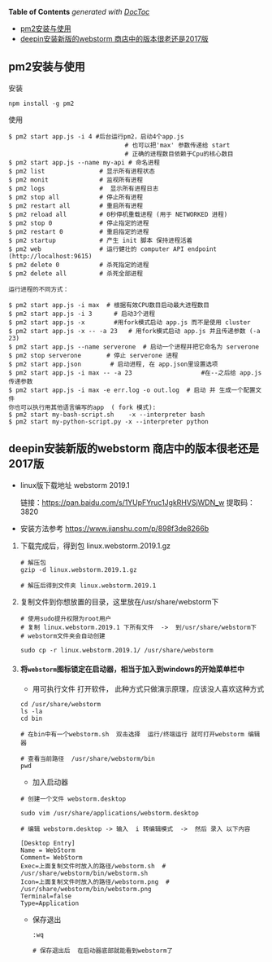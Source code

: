 <!-- START doctoc generated TOC please keep comment here to allow auto update -->
<!-- DON'T EDIT THIS SECTION, INSTEAD RE-RUN doctoc TO UPDATE -->
**Table of Contents**  *generated with [DocToc](https://github.com/thlorenz/doctoc)*

- [pm2安装与使用](#pm2%E5%AE%89%E8%A3%85%E4%B8%8E%E4%BD%BF%E7%94%A8)
- [deepin安装新版的webstorm    商店中的版本很老还是2017版](#deepin%E5%AE%89%E8%A3%85%E6%96%B0%E7%89%88%E7%9A%84webstorm----%E5%95%86%E5%BA%97%E4%B8%AD%E7%9A%84%E7%89%88%E6%9C%AC%E5%BE%88%E8%80%81%E8%BF%98%E6%98%AF2017%E7%89%88)

<!-- END doctoc generated TOC please keep comment here to allow auto update -->


## pm2安装与使用

安装
```
npm install -g pm2
```

使用
```
$ pm2 start app.js -i 4 #后台运行pm2，启动4个app.js 
                                # 也可以把'max' 参数传递给 start
                                # 正确的进程数目依赖于Cpu的核心数目
$ pm2 start app.js --name my-api # 命名进程
$ pm2 list               # 显示所有进程状态
$ pm2 monit              # 监视所有进程
$ pm2 logs               #  显示所有进程日志
$ pm2 stop all           # 停止所有进程
$ pm2 restart all        # 重启所有进程
$ pm2 reload all         # 0秒停机重载进程 (用于 NETWORKED 进程)
$ pm2 stop 0             # 停止指定的进程
$ pm2 restart 0          # 重启指定的进程
$ pm2 startup            # 产生 init 脚本 保持进程活着
$ pm2 web                # 运行健壮的 computer API endpoint (http://localhost:9615)
$ pm2 delete 0           # 杀死指定的进程
$ pm2 delete all         # 杀死全部进程

运行进程的不同方式：

$ pm2 start app.js -i max  # 根据有效CPU数目启动最大进程数目
$ pm2 start app.js -i 3      # 启动3个进程
$ pm2 start app.js -x        #用fork模式启动 app.js 而不是使用 cluster
$ pm2 start app.js -x -- -a 23   # 用fork模式启动 app.js 并且传递参数 (-a 23)
$ pm2 start app.js --name serverone  # 启动一个进程并把它命名为 serverone
$ pm2 stop serverone       # 停止 serverone 进程
$ pm2 start app.json        # 启动进程, 在 app.json里设置选项
$ pm2 start app.js -i max -- -a 23                   #在--之后给 app.js 传递参数
$ pm2 start app.js -i max -e err.log -o out.log  # 启动 并 生成一个配置文件
你也可以执行用其他语言编写的app  ( fork 模式):
$ pm2 start my-bash-script.sh    -x --interpreter bash
$ pm2 start my-python-script.py -x --interpreter python
```



## deepin安装新版的webstorm    商店中的版本很老还是2017版

- linux版下载地址 webstorm 2019.1

  链接：https://pan.baidu.com/s/1YUpFYruc1JgkRHVSjWDN_w 
  提取码：3820

- 安装方法参考 https://www.jianshu.com/p/898f3de8266b

1. 下载完成后，得到包  linux.webstorm.2019.1.gz

   ```
   # 解压包
   gzip -d linux.webstorm.2019.1.gz
   
   # 解压后得到文件夹 linux.webstorm.2019.1
   ```

2. 复制文件到你想放置的目录，这里放在/usr/share/webstorm下

   ```
   # 使用sudo提升权限为root用户
   # 复制 linux.webstorm.2019.1 下所有文件  ->  到/usr/share/webstorm下
   # webstorm文件夹会自动创建
   
   sudo cp -r linux.webstorm.2019.1/ /usr/share/webstorm
   ```

3. #### 将`webstorm`图标锁定在启动器，相当于加入到windows的开始菜单栏中

   - 用可执行文件   打开软件， 此种方式只做演示原理，应该没人喜欢这种方式

   ```
   cd /usr/share/webstorm
   ls -la
   cd bin
   
   # 在bin中有一个webstorm.sh  双击选择  运行/终端运行 就可打开webstorm 编辑器
   
   # 查看当前路径  /usr/share/webstorm/bin
   pwd
   ```

   - 加入启动器

   ```
   # 创建一个文件 webstorm.desktop
   
   sudo vim /usr/share/applications/webstorm.desktop
   
   # 编辑 webstorm.desktop -> 输入  i 转编辑模式  ->  然后 录入 以下内容
   
   [Desktop Entry]
   Name = WebStorm
   Comment= WebStorm
   Exec=上面复制文件时放入的路径/webstorm.sh  # /usr/share/webstorm/bin/webstorm.sh
   Icon=上面复制文件时放入的路径/webstorm.png  # /usr/share/webstorm/bin/webstorm.png
   Terminal=false
   Type=Application
   ```

   - 保存退出

     ```
     :wq
     
     # 保存退出后  在启动器底部就能看到webstorm了
     ```

     